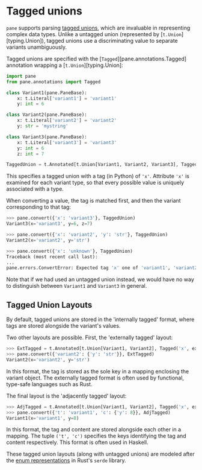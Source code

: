 # Tagged unions

`pane` supports parsing [tagged unions](https://en.wikipedia.org/wiki/Tagged_union), which are invaluable
in representing complex data types. Unlike a untagged union (represented by [`t.Union`][typing.Union]),
tagged unions use a discriminating value to separate variants unambiguously.

Tagged unions are specified with the [`Tagged`][pane.annotations.Tagged] annotation wrapping a [`t.Union`][typing.Union]:

```python
import pane
from pane.annotations import Tagged

class Variant1(pane.PaneBase):
    x: t.Literal['variant1'] = 'variant1'
    y: int = 6

class Variant2(pane.PaneBase):
    x: t.Literal['variant2'] = 'variant2'
    y: str = 'mystring'

class Variant3(pane.PaneBase):
    x: t.Literal['variant3'] = 'variant3'
    y: int = 6
    z: int = 7

TaggedUnion = t.Annotated[t.Union[Variant1, Variant2, Variant3], Tagged('x')]
```

This specifies a tagged union with a tag (in Python) of `'x'`. Attribute `'x'`
is examined for each variant type, so that every possible value is uniquely associated
with a type.

When converting a value, the tag is matched first, and then the variant corresponding
to that tag:

```python
>>> pane.convert({'x': 'variant3'}, TaggedUnion)
Variant3(x='variant3', y=6, z=7)

>>> pane.convert({'x': 'variant2', 'y': 'str'}, TaggedUnion)
Variant2(x='variant2', y='str')

>>> pane.convert({'x': 'unknown'}, TaggedUnion)
Traceback (most recent call last):
...
pane.errors.ConvertError: Expected tag 'x' one of 'variant1', 'variant2', or 'variant3', instead got `unknown` of type `str`
```

Note that if we had used an untagged union instead, we would have no way to distinguish
between `Variant1` and `Variant3` in general.

## Tagged Union Layouts

By default, tagged unions are stored in the 'internally tagged' format, where tags are stored alongside
the variant's values.

Two other layouts are possible. First, the 'externally tagged' layout:

```python
>>> ExtTagged = t.Annotated[t.Union[Variant1, Variant2], Tagged('x', external=True)]
>>> pane.convert({'variant2': {'y': 'str'}}, ExtTagged)
Variant2(x='variant2', y='str')
```

In this format, the tag is stored as the sole key in a mapping enclosing the variant object.
The externally tagged format is often used by functional, type-safe languages such as Rust.

The final layout is the 'adjacently tagged' layout:

```python
>>> AdjTagged = t.Annotated[t.Union[Variant1, Variant2], Tagged('x', external=('t', 'c'))]
>>> pane.convert({'t': 'variant1', 'c': {'y': 8}}, AdjTagged)
Variant1(x='variant1', y=8)
```

In this format, the tag and content are stored alongside each other in a mapping. The
tuple `('t', 'c')` specifies the keys identifying the tag and content respectively. This
format is often used in Haskell.

These tagged union layouts (along with untagged unions) are modeled after the
[enum representations](https://serde.rs/enum-representations.html) in Rust's `serde` library.